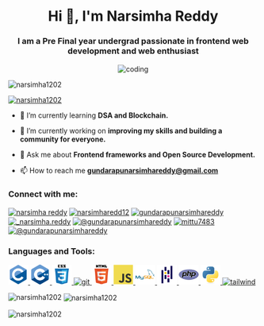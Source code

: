 <h1 align="center">Hi 👋, I'm Narsimha Reddy</h1>
<h3 align="center">I am a Pre Final year undergrad passionate in frontend web development and web enthusiast</h3>
<p align=center>
<img align="center"alt="coding" src="https://camo.githubusercontent.com/cae12fddd9d6982901d82580bdf321d81fb299141098ca1c2d4891870827bf17/68747470733a2f2f6d69726f2e6d656469756d2e636f6d2f6d61782f313336302f302a37513379765349765f7430696f4a2d5a2e676966">
<p>
<p align="left"> <img src="https://komarev.com/ghpvc/?username=narsimha1202&label=Profile%20views&color=0e75b6&style=flat" alt="narsimha1202" /> </p>

<p align="left"> <a href="https://github.com/ryo-ma/github-profile-trophy"><img src="https://github-profile-trophy.vercel.app/?username=narsimha1202" alt="narsimha1202" /></a> </p>

- 🌱 I’m currently learning **DSA and Blockchain.**

- 🔭 I’m currently working on **improving my skills and building a community for everyone.**

- 💬 Ask me about **Frontend frameworks and Open Source Development.**

- 📫 How to reach me **gundarapunarsimhareddy@gmail.com**

<h3 align="left">Connect with me:</h3>
<p align="left">

<a href="https://linkedin.com/in/narsimha reddy" target="blank"><img align="center" src="https://raw.githubusercontent.com/rahuldkjain/github-profile-readme-generator/master/src/images/icons/Social/linked-in-alt.svg" alt="narsimha reddy" height="30" width="40" /></a>
<a href="https://twitter.com/narsimharedd12" target="blank"><img align="center" src="https://raw.githubusercontent.com/rahuldkjain/github-profile-readme-generator/master/src/images/icons/Social/twitter.svg" alt="narsimharedd12" height="30" width="40" /></a>
<a href="https://codesandbox.com/gundarapunarsimhareddy" target="blank"><img align="center" src="https://raw.githubusercontent.com/rahuldkjain/github-profile-readme-generator/master/src/images/icons/Social/codesandbox.svg" alt="gundarapunarsimhareddy" height="30" width="40" /></a>
<a href="https://instagram.com/_narsimha.reddy" target="blank"><img align="center" src="https://raw.githubusercontent.com/rahuldkjain/github-profile-readme-generator/master/src/images/icons/Social/instagram.svg" alt="_narsimha.reddy" height="30" width="40" /></a>
<a href="https://medium.com/@gundarapunarsimhareddy" target="blank"><img align="center" src="https://raw.githubusercontent.com/rahuldkjain/github-profile-readme-generator/master/src/images/icons/Social/medium.svg" alt="@gundarapunarsimhareddy" height="30" width="40" /></a>
<a href="https://www.hackerrank.com/mittu7483" target="blank"><img align="center" src="https://raw.githubusercontent.com/rahuldkjain/github-profile-readme-generator/master/src/images/icons/Social/hackerrank.svg" alt="mittu7483" height="30" width="40" /></a>
<a href="https://www.hackerearth.com/@gundarapunarsimhareddy" target="blank"><img align="center" src="https://raw.githubusercontent.com/rahuldkjain/github-profile-readme-generator/master/src/images/icons/Social/hackerearth.svg" alt="@gundarapunarsimhareddy" height="30" width="40" /></a>
</p>

<h3 align="left">Languages and Tools:</h3>
<p align="left"> <a href="https://www.cprogramming.com/" target="_blank" rel="noreferrer"> <img src="https://raw.githubusercontent.com/devicons/devicon/master/icons/c/c-original.svg" alt="c" width="40" height="40"/> </a> <a href="https://www.w3schools.com/cpp/" target="_blank" rel="noreferrer"> <img src="https://raw.githubusercontent.com/devicons/devicon/master/icons/cplusplus/cplusplus-original.svg" alt="cplusplus" width="40" height="40"/> </a> <a href="https://www.w3schools.com/css/" target="_blank" rel="noreferrer"> <img src="https://raw.githubusercontent.com/devicons/devicon/master/icons/css3/css3-original-wordmark.svg" alt="css3" width="40" height="40"/> </a> <a href="https://git-scm.com/" target="_blank" rel="noreferrer"> <img src="https://www.vectorlogo.zone/logos/git-scm/git-scm-icon.svg" alt="git" width="40" height="40"/> </a> <a href="https://www.w3.org/html/" target="_blank" rel="noreferrer"> <img src="https://raw.githubusercontent.com/devicons/devicon/master/icons/html5/html5-original-wordmark.svg" alt="html5" width="40" height="40"/> </a> <a href="https://developer.mozilla.org/en-US/docs/Web/JavaScript" target="_blank" rel="noreferrer"> <img src="https://raw.githubusercontent.com/devicons/devicon/master/icons/javascript/javascript-original.svg" alt="javascript" width="40" height="40"/> </a> <a href="https://www.mysql.com/" target="_blank" rel="noreferrer"> <img src="https://raw.githubusercontent.com/devicons/devicon/master/icons/mysql/mysql-original-wordmark.svg" alt="mysql" width="40" height="40"/> </a> <a href="https://pandas.pydata.org/" target="_blank" rel="noreferrer"> <img src="https://raw.githubusercontent.com/devicons/devicon/2ae2a900d2f041da66e950e4d48052658d850630/icons/pandas/pandas-original.svg" alt="pandas" width="40" height="40"/> </a> <a href="https://www.php.net" target="_blank" rel="noreferrer"> <img src="https://raw.githubusercontent.com/devicons/devicon/master/icons/php/php-original.svg" alt="php" width="40" height="40"/> </a> <a href="https://www.python.org" target="_blank" rel="noreferrer"> <img src="https://raw.githubusercontent.com/devicons/devicon/master/icons/python/python-original.svg" alt="python" width="40" height="40"/> </a> <a href="https://tailwindcss.com/" target="_blank" rel="noreferrer"> <img src="https://www.vectorlogo.zone/logos/tailwindcss/tailwindcss-icon.svg" alt="tailwind" width="40" height="40"/> </a> </p>

<p><img align="left" src="https://github-readme-stats.vercel.app/api/top-langs?username=narsimha1202&show_icons=true&locale=en&layout=compact" alt="narsimha1202" /></p>

<p>&nbsp;<img align="center" src="https://github-readme-stats.vercel.app/api?username=narsimha1202&show_icons=true&locale=en" alt="narsimha1202" /></p>

<p><img align="center" src="https://github-readme-streak-stats.herokuapp.com/?user=narsimha1202&" alt="narsimha1202" /></p>
